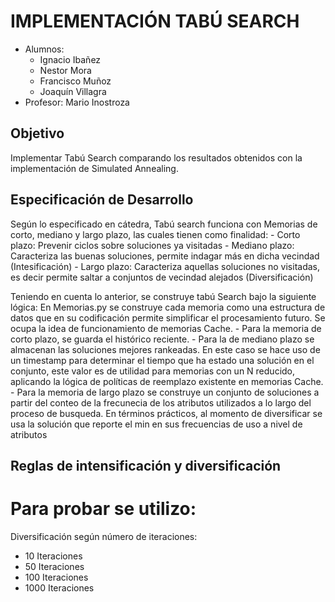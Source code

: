 # IMPLEMENTACIÓN TABÚ SEARCH 

- Alumnos: 
	- Ignacio Ibañez
	- Nestor Mora 
	- Francisco Muñoz
	- Joaquín Villagra
- Profesor: Mario Inostroza

## Objetivo
Implementar Tabú Search comparando los resultados obtenidos con la implementación de Simulated Annealing.  


## Especificación de Desarrollo
Según lo especificado en cátedra, Tabú search funciona con Memorias de corto, mediano y largo plazo, las cuales tienen como finalidad:
	- Corto plazo: Prevenir ciclos sobre soluciones ya visitadas
	- Mediano plazo: Caracteriza las buenas soluciones, permite indagar más en dicha vecindad (Intesificación)
	- Largo plazo: Caracteriza aquellas soluciones no visitadas, es decir permite saltar a conjuntos de vecindad alejados (Diversificación)

Teniendo en cuenta lo anterior, se construye tabú Search bajo la siguiente lógica: 
En Memorias.py se construye cada memoria como una estructura de datos que en su codificación permite simplificar el procesamiento futuro. Se ocupa la idea de funcionamiento de memorias Cache. 
	- Para la memoria de corto plazo, se guarda el histórico reciente.
	- Para la de mediano plazo se almacenan las soluciones mejores rankeadas. En este caso se hace uso de un timestamp para determinar el tiempo que ha estado una solución en el conjunto, este valor es de utilidad para memorias con un N reducido, aplicando la lógica de políticas de reemplazo existente en memorias Cache.
	- Para la memoria de largo plazo se construye un conjunto de soluciones a partir del conteo de la frecunecia de los atributos utilizados a lo largo del proceso de busqueda. En términos prácticos, al momento de diversificar se usa la solución que reporte el min en sus frecuencias de uso a nivel de atributos 


## Reglas de intensificación y diversificación

Para probar se utilizo:
==========================

Diversificación según número de iteraciones:
- 10 Iteraciones
- 50 Iteraciones
- 100 Iteraciones
- 1000 Iteraciones
